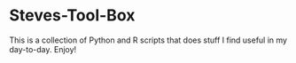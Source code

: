 # Steves-Tool-Box

This is a collection of Python and R scripts that does stuff I find useful in my day-to-day. Enjoy!
